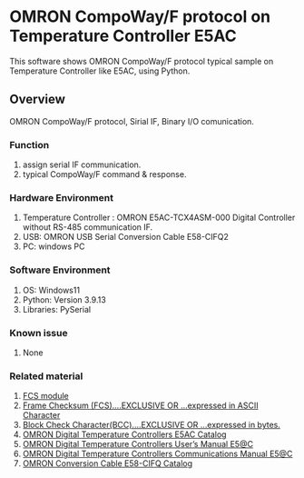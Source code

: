 # OMRON CompoWay/F protocol on Temperature Controller E5AC
This software shows OMRON CompoWay/F protocol typical sample on Temperature Controller like E5AC, using Python.
## Overview
OMRON CompoWay/F protocol, Sirial IF, Binary I/O comunication.

### Function
1. assign serial IF communication.
2. typical CompoWay/F command & response.

### Hardware Environment
  1. Temperature Controller : OMRON E5AC-TCX4ASM-000 Digital Controller without RS-485 communication IF.
  2. USB: OMRON USB Serial Conversion Cable E58-CIFQ2
  3. PC: windows PC
### Software Environment
  1. OS: Windows11
  2. Python: Version 3.9.13
  3. Libraries: PySerial
### Known issue
  1. None
### Related material
  1. [FCS module](https://github.com/TurBoss/TurBoHostLink)
  2. [Frame Checksum (FCS)....EXCLUSIVE OR ...expressed in ASCII Character](https://www.manualslib.com/manual/1538556/Omron-Sysmac-Cv-Series.html?page=60)
  3. [Block Check Character(BCC)....EXCLUSIVE OR ...expressed in bytes.](https://www.manualslib.com/manual/1901904/Omron-E5c-T-Series.html?page=27)
  4. [OMRON Digital Temperature Controllers E5AC Catalog](https://www.fa.omron.co.jp/products/family/3157/download/catalog.html)
  5. [OMRON Digital Temperature Controllers User’s Manual E5@C](https://www.fa.omron.co.jp/data_pdf/mnu/h174-e1-18_e5_c.pdf?id=3157)
  6. [OMRON Digital Temperature Controllers Communications Manual E5@C](https://www.fa.omron.co.jp/data_pdf/mnu/h175-e1-17_e5_c.pdf?id=3157)
  7. [OMRON Conversion Cable E58-CIFQ Catalog](https://www.fa.omron.co.jp/data_pdf/cat/e58-cifq2_ds_e_1_6_csm1011536.pdf?id=3166)
